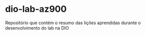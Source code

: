 # dio-lab-az900
Repositório que contém o resumo das lições aprendidas durante o desenvolvimento do lab na DIO
